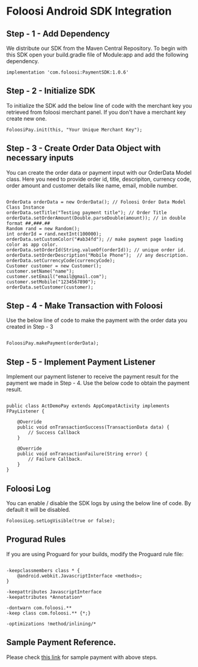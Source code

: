 # Foloosi Android SDK Integration

## Step - 1 - Add Dependency

We distribute our SDK from the Maven Central Repository. To begin with this SDK open your build.gradle file of Module:app and
add the following dependency.

```
implementation 'com.foloosi:PaymentSDK:1.0.6'
```

## Step - 2 - Initialize SDK 

To initialize the SDK add the below line of code with the merchant key you retrieved from foloosi merchant panel. If you don't have a merchant key create new one.

```
FoloosiPay.init(this, "Your Unique Merchant Key");
```

## Step - 3 - Create Order Data Object with necessary inputs

You can create the order data or payment input with our OrderData Model class. Here you need to provide order id, title, descripiton, currency code, order amount and customer details like name, email, mobile number.

```

OrderData orderData = new OrderData(); // Foloosi Order Data Model Class Instance
orderData.setTitle("Testing payment title"); // Order Title
orderData.setOrderAmount(Double.parseDouble(amount)); // in double format ##,###.##
Random rand = new Random();
int orderId = rand.nextInt(100000);
orderData.setCustomColor("#ab34fd"); // make payment page loading color as app color. 
orderData.setOrderId(String.valueOf(orderId)); // unique order id. 
orderData.setOrderDescription("Mobile Phone");  // any description.
orderData.setCurrencyCode(currencyCode);
Customer customer = new Customer();
customer.setName("name");
customer.setEmail("email@gmail.com");
customer.setMobile("1234567890");
orderData.setCustomer(customer);

```

## Step - 4 - Make Transaction with Foloosi

Use the below line of code to make the payment with the order data you created in Step - 3

```

FoloosiPay.makePayment(orderData); 

```

## Step - 5 - Implement Payment Listener

Implement our payment listener to receive the payment result for the payment we made in Step - 4. Use the below code to obtain the payment result.

```

public class ActDemoPay extends AppCompatActivity implements FPayListener {

    @Override
    public void onTransactionSuccess(TransactionData data) {
        // Success Callback
    }

    @Override
    public void onTransactionFailure(String error) {
        // Failure Callback.
    }
}

```

## Foloosi Log 

You can enable / disable the SDK logs by using the below line of code. By default it will be disabled. 

```
FoloosiLog.setLogVisible(true or false);
```

## Progurad Rules

If you are using Proguard for your builds, modify the Proguard rule file:

```

-keepclassmembers class * {
    @android.webkit.JavascriptInterface <methods>;
}

-keepattributes JavascriptInterface
-keepattributes *Annotation*

-dontwarn com.foloosi.**
-keep class com.foloosi.** {*;}

-optimizations !method/inlining/*

```

## Sample Payment Reference.

Please check [this link](https://github.com/FoloosiTech/FoloosiAndroidSDK/blob/master/app/src/main/java/com/foloosi/sample/ActDemoPay.java) for sample payment with above steps.


